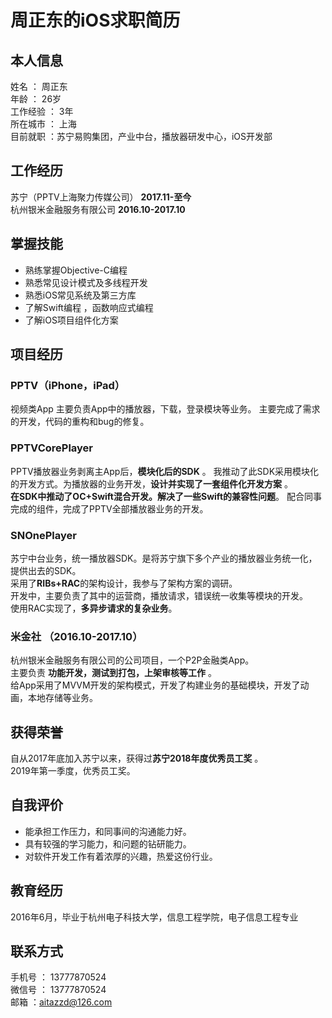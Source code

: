 # 周正东的iOS求职简历
## 本人信息
姓名 ： 周正东  
年龄 ： 26岁  
工作经验 ： 3年  
所在城市 ： 上海  
目前就职 ：苏宁易购集团，产业中台，播放器研发中心，iOS开发部  

## 工作经历
苏宁（PPTV上海聚力传媒公司） **2017.11-至今**   
杭州银米金融服务有限公司  **2016.10-2017.10**

## 掌握技能
+ 熟练掌握Objective-C编程
+ 熟悉常见设计模式及多线程开发
+ 熟悉iOS常见系统及第三方库
+ 了解Swift编程 ，函数响应式编程
+ 了解iOS项目组件化方案

## 项目经历
### PPTV（iPhone，iPad）
视频类App
主要负责App中的播放器，下载，登录模块等业务。
主要完成了需求的开发，代码的重构和bug的修复。

### PPTVCorePlayer
PPTV播放器业务剥离主App后，**模块化后的SDK** 。
我推动了此SDK采用模块化的开发方式。为播放器的业务开发，**设计并实现了一套组件化开发方案** 。    
**在SDK中推动了OC+Swift混合开发。解决了一些Swift的兼容性问题**。
配合同事完成的组件，完成了PPTV全部播放器业务的开发。

### SNOnePlayer
苏宁中台业务，统一播放器SDK。是将苏宁旗下多个产业的播放器业务统一化，提供出去的SDK。  
采用了**RIBs+RAC**的架构设计，我参与了架构方案的调研。  
开发中，主要负责了其中的运营商，播放请求，错误统一收集等模块的开发。  
使用RAC实现了，**多异步请求的复杂业务**。

### 米金社 （2016.10-2017.10）
杭州银米金融服务有限公司的公司项目，一个P2P金融类App。  
主要负责 **功能开发，测试到打包，上架审核等工作** 。  
给App采用了MVVM开发的架构模式，开发了构建业务的基础模块，开发了动画，本地存储等业务。

## 获得荣誉
自从2017年底加入苏宁以来，获得过**苏宁2018年度优秀员工奖** 。  
2019年第一季度，优秀员工奖。

## 自我评价
+ 能承担工作压力，和同事间的沟通能力好。
+ 具有较强的学习能力，和问题的钻研能力。
+ 对软件开发工作有着浓厚的兴趣，热爱这份行业。

## 教育经历
2016年6月，毕业于杭州电子科技大学，信息工程学院，电子信息工程专业 

## 联系方式
手机号 ： 13777870524  
微信号 ： 13777870524  
邮箱 ：aitazzd@126.com  
